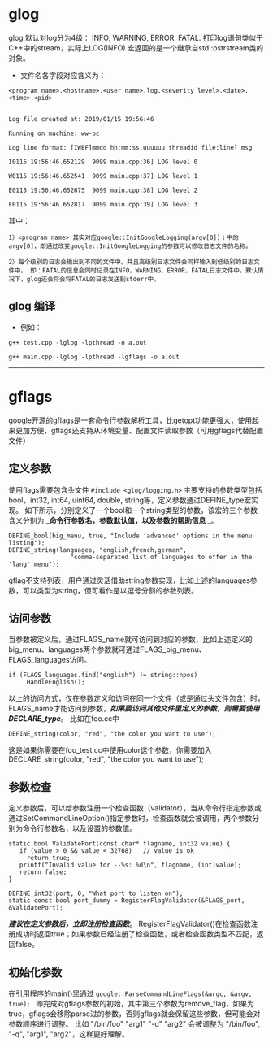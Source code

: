 # glog
glog 默认对log分为4级： INFO,  WARNING,  ERROR,  FATAL.  打印log语句类似于C++中的stream，实际上LOG(INFO) 宏返回的是一个继承自std::ostrstream类的对象。

* 文件名各字段对应含义为：
```
<program name>.<hostname>.<user name>.log.<severity level>.<date>.<time>.<pid>


Log file created at: 2019/01/15 19:56:46

Running on machine: ww-pc

Log line format: [IWEF]mmdd hh:mm:ss.uuuuuu threadid file:line] msg

I0115 19:56:46.652129  9099 main.cpp:36] LOG level 0

W0115 19:56:46.652541  9099 main.cpp:37] LOG level 1

E0115 19:56:46.652675  9099 main.cpp:38] LOG level 2

F0115 19:56:46.652817  9099 main.cpp:39] LOG level 3

```

其中：
```
1）<program name> 其实对应google::InitGoogleLogging(argv[0])；中的argv[0]，即通过改变google::InitGoogleLogging的参数可以修改日志文件的名称。

2）每个级别的日志会输出到不同的文件中。并且高级别日志文件会同样输入到低级别的日志文件中。 即：FATAL的信息会同时记录在INFO，WARNING，ERROR，FATAL日志文件中。默认情况下，glog还会将会将FATAL的日志发送到stderr中。
```

## glog 编译

* 例如：

`g++ test.cpp -lglog -lpthread -o a.out`

`g++ main.cpp -lglog -lpthread -lgflags -o a.out`


---

# gflags

google开源的gflags是一套命令行参数解析工具，比getopt功能更强大，使用起来更加方便，gflags还支持从环境变量、配置文件读取参数（可用gflags代替配置文件）

## 定义参数 

使用flags需要包含头文件 
 `#include <glog/logging.h>` 
 主要支持的参数类型包括bool，int32, int64, uint64, double, string等，定义参数通过DEFINE_type宏实现。
 如下所示，分别定义了一个bool和一个string类型的参数，该宏的三个参数含义分别为 **_命令行参数名，参数默认值，以及参数的帮助信息 _**。
```
DEFINE_bool(big_menu, true, "Include 'advanced' options in the menu listing"); 
DEFINE_string(languages, "english,french,german", 
                 "comma-separated list of languages to offer in the 'lang' menu"); 
```
gflag不支持列表，用户通过灵活借助string参数实现，比如上述的languages参数，可以类型为string，但可看作是以逗号分割的参数列表。

## 访问参数 

当参数被定义后，通过FLAGS_name就可访问到对应的参数，比如上述定义的big_menu、languages两个参数就可通过FLAGS_big_menu、FLAGS_languages访问。
```
if (FLAGS_languages.find("english") != string::npos) 
     HandleEnglish(); 
```
以上的访问方式，仅在参数定义和访问在同一个文件（或是通过头文件包含）时，FLAGS_name才能访问到参数，**_如果要访问其他文件里定义的参数，则需要使用DECLARE_type_**。
比如在foo.cc中

`DEFINE_string(color, "red", "the color you want to use"); `

这是如果你需要在foo_test.cc中使用color这个参数，你需要加入DECLARE_string(color, "red", "the color you want to use");

 

## 参数检查 

定义参数后，可以给参数注册一个检查函数（validator），当从命令行指定参数或通过SetCommandLineOption()指定参数时，检查函数就会被调用，两个参数分别为命令行参数名，以及设置的参数值。
``` 
static bool ValidatePort(const char* flagname, int32 value) { 
   if (value > 0 && value < 32768)   // value is ok 
     return true; 
   printf("Invalid value for --%s: %d\n", flagname, (int)value); 
   return false; 
} 

DEFINE_int32(port, 0, "What port to listen on"); 
static const bool port_dummy = RegisterFlagValidator(&FLAGS_port, &ValidatePort); 
```
**_建议在定义参数后，立即注册检查函数_**。
RegisterFlagValidator()在检查函数注册成功时返回true；如果参数已经注册了检查函数，或者检查函数类型不匹配，返回false。

## 初始化参数

在引用程序的main()里通过 
`google::ParseCommandLineFlags(&argc, &argv, true); `
即完成对gflags参数的初始，其中第三个参数为remove_flag，如果为true，gflags会移除parse过的参数，否则gflags就会保留这些参数，但可能会对参数顺序进行调整。 
比如 "/bin/foo" "arg1" "-q" "arg2"  会被调整为 "/bin/foo", "-q", "arg1", "arg2"，这样更好理解。